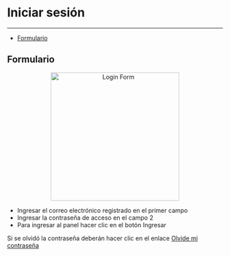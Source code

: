 # Iniciar sesión

---

- [Formulario](#login-form)

<a name="login-form"></a>
## Formulario

<div style="text-align:center">
<img alt="Login Form" src="/documentation/loginForm.jpeg" width="300">
</div>

- Ingresar el correo electrónico registrado en el primer campo
- Ingresar la contraseña de acceso en el campo 2
- Para ingresar al panel hacer clic en el botón Ingresar

Si se olvidó la contraseña deberán hacer clic en el enlace [Olvide mi contraseña](forgotPassword.md)
